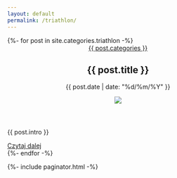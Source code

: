 ```yaml
---
layout: default
permalink: /triathlon/
---
```

<div class="posts">
        {%- for post in site.categories.triathlon -%}
        <article class="post">
                    <header class="post__header">
                        <a class="post__category" href="#">{{ post.categories }}</a>
                        <h2 class="post__title">{{ post.title }}</h2>
                        <p class="post__date">{{ post.date | date: "%d/%m/%Y" }}</p>
                        <div class="post__image-box">
                            <img class="post__image post__image--featured" src="../{{ post.image }}">
                        </div>
                    </header>
                    <p class="post__content">{{ post.intro }}</p>
                    <a class="post__link" href="{{ post.url | relative_url }}">Czytaj dalej</a>
                </article>
        {%- endfor -%}
</div>

{%- include paginator.html -%}